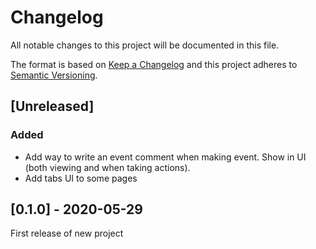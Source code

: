 # Changelog
All notable changes to this project will be documented in this file.

The format is based on [Keep a Changelog](http://keepachangelog.com/en/1.0.0/)
and this project adheres to [Semantic Versioning](http://semver.org/spec/v2.0.0.html).

## [Unreleased]

### Added

- Add way to write an event comment when making event. Show in UI (both viewing and when taking actions).
- Add tabs UI to some pages

## [0.1.0] - 2020-05-29

First release of new project
